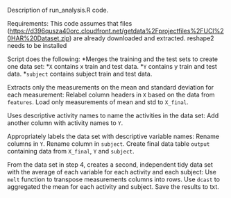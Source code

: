 Description of run_analysis.R code.


Requirements:
This code assumes that files (https://d396qusza40orc.cloudfront.net/getdata%2Fprojectfiles%2FUCI%20HAR%20Dataset.zip) are already downloaded and extracted.
reshape2 needs to be installed



Script does the following:
*Merges the training and the test sets to create one data set:
	*`X` contains x train and test data.
	*`Y` contains y train and test data.
	*`subject` contains subject train and test data.


Extracts only the measurements on the mean and standard deviation for each measurement: 
Relabel column headers in `X` based on the data from `features`.
Load only measurements of mean and std to `X_final`.

Uses descriptive activity names to name the activities in the data set:
Add another column with activity names to `Y`.


Appropriately labels the data set with descriptive variable names:
Rename columns in `Y`.
Rename column in `subject`.
Create final data table `output` containing data from `X_final`, `Y` and `subject`.

From the data set in step 4, creates a second, independent tidy data set with the average of each variable for each activity and each subject:
Use `melt` function to transpose measurements columns into rows.
Use `dcast` to aggregated the mean for each activity and subject.
Save the results to txt.
